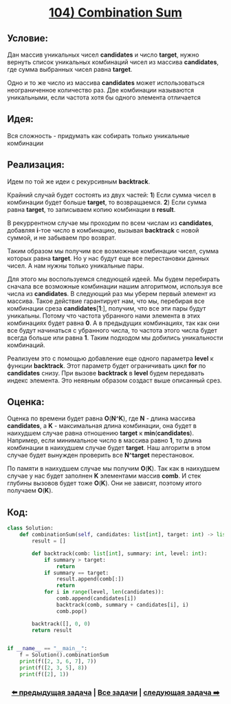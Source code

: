 <div align='center'>
<h1><a href='https://leetcode.com/problems/combination-sum/description/'><strong>104) Combination Sum</strong></a></h1>
</div>

## **Условие:**

Дан массив уникальных чисел **candidates** и число **target**, нужно вернуть список уникальных комбинаций чисел из массива **candidates**, где сумма выбранных чисел равна **target**.

Одно и то же число из массива **candidates** может использоваться неограниченное количество раз. Две комбинации называются уникальными, если частота хотя бы одного элемента отличается

## **Идея:**

Вся сложность - придумать как собирать только уникальные комбинации

## **Реализация:**

Идем по той же идеи с рекурсивным **backtrack**.

Крайний случай будет состоять из двух частей: **1**) Если сумма чисел в комбинации будет больше **target**, то возвращаемся. **2**) Если сумма равна **target**, то записываем копию комбинации в **result**.

В рекуррентном случае мы проходим по всем числам из **candidates**, добавляя **i**-тое число в комбинацию, вызывая **backtrack** с новой суммой, и не забываем про возврат.

Таким образом мы получим все возможные комбинации чисел, сумма которых равна **target**. Но у нас будут еще все перестановки данных чисел. А нам нужны только уникальные пары.

Для этого мы воспользуемся следующей идеей. Мы будем перебирать сначала все возможные комбинации нашим алгоритмом, используя все числа из **candidates**. В следующий раз мы уберем первый элемент из массива. Такое действие гарантирует нам, что мы, перебирая все комбинации среза **candidates**[**1**:], получим, что все эти пары будут уникальны. Потому что частота убранного нами элемента в этих комбинациях будет равна **0**. А в предыдущих комбинациях, так как они все будут начинаться с убранного числа, то частота этого числа будет всегда больше или равна **1**. Таким подходом мы добились уникальности комбинаций.

Реализуем это с помощью добавление еще одного параметра **level** к функции **backtrack**. Этот параметр будет ограничивать цикл **for** по **candidates** снизу. При вызове **backtrack** в **level** будем передавать индекс элемента. Это неявным образом создаст выше описанный срез.



## **Оценка:**

Оценка по времени будет равна **O**(**N**^**K**), где **N** - длина массива **candidates**, а **K** - максимальная длина комбинации, она будет в наихудшем случае равна отношению **target** к **min**(**candidates**). Например, если минимальное число в массива равно **1**, то длина комбинации в наихудшем случае будет **target**. Наш алгоритм в этом случае будет вынужден проверить все **N**^**target** перестановок.

По памяти в наихудшем случае мы получим **O**(**K**). Так как в наихудшем случае у нас будет заполнен **K** элементами массив **comb**. И стек глубины вызовов будет тоже **O**(**K**). Они не зависят, поэтому итого получаем **O**(**K**).

## Код:
```python
class Solution:
    def combinationSum(self, candidates: list[int], target: int) -> list[list[int]]:
        result = []

        def backtrack(comb: list[int], summary: int, level: int):
            if summary > target:
                return
            if summary == target:
                result.append(comb[:])
                return
            for i in range(level, len(candidates)):
                comb.append(candidates[i])
                backtrack(comb, summary + candidates[i], i)
                comb.pop()

        backtrack([], 0, 0)
        return result


if __name__ == "__main__":
    f = Solution().combinationSum
    print(f([2, 3, 6, 7], 7))
    print(f([2, 3, 5], 8))
    print(f([2], 1))

```

<div align='center'><h3><a href='https://github.com/TAskMAster339/PythonAlgorithms/tree/main/103.Permutations'>⬅️ предыдущая задача</a>&nbsp;|&nbsp;<a href='https://github.com/TAskMAster339/PythonAlgorithms/tree/main/README.md'>Все задачи</a>&nbsp;|&nbsp;<a href='https://github.com/TAskMAster339/PythonAlgorithms/tree/main/105.N-Queens%20II'>следующая задача ➡️</a></h3></div>